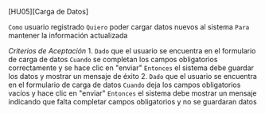 [HU05][Carga de Datos]

`Como` usuario registrado
`Quiero` poder cargar datos nuevos al sistema
`Para` mantener la información actualizada

*Criterios de Aceptación*
1. 
    `Dado` que el usuario se encuentra en el formulario de carga de datos
    `Cuando` se completan los campos obligatorios correctamente y se hace clic en "enviar"
    `Entonces` el sistema debe guardar los datos y mostrar un mensaje de éxito
2. 
    `Dado` que el usuario se encuentra en el formulario de carga de datos
    `Cuando` deja los campos obligatorios vacíos y hace clic en "enviar"
    `Entonces` el sistema debe mostrar un mensaje indicando que falta completar campos obligatorios y no se guardaran datos